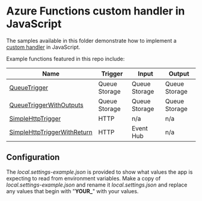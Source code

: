 # Azure Functions custom handler in JavaScript

The samples available in this folder demonstrate how to implement a [custom handler](https://docs.microsoft.com/azure/azure-functions/functions-custom-handlers) in JavaScript.

Example functions featured in this repo include:

| Name | Trigger | Input | Output |
|------|---------|-------|--------|
| [QueueTrigger](../../../tree/master/node/QueueTrigger) | Queue Storage | Queue Storage | Queue Storage |
| [QueueTriggerWithOutputs](../../../tree/master/node/QueueTriggerWithOutputs) | Queue Storage | Queue Storage | Queue Storage |
| [SimpleHttpTrigger](../../../tree/master/node/SimpleHttpTrigger) | HTTP | n/a   | n/a |
| [SimpleHttpTriggerWithReturn](../../../tree/master/node/SimpleHttpTriggerWithReturn) | HTTP | Event Hub | n/a |

## Configuration

The *local.settings-example.json* is provided to show what values the app is expecting to read from environment variables. Make a copy of *local.settings-example.json* and rename it *local.settings.json* and replace any values that begin with "**YOUR_**" with your values.
